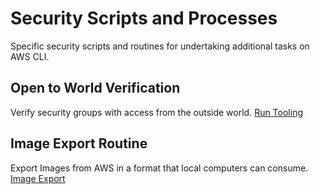 # Security Scripts and Processes

Specific security scripts and routines for undertaking additional tasks on AWS CLI.

## Open to World Verification

Verify security groups with access from the outside world. [Run Tooling](opentoworld_SG_scan.ps1)

## Image Export Routine

Export Images from AWS in a format that local computers can consume. [Image Export](image-export/README.md)
